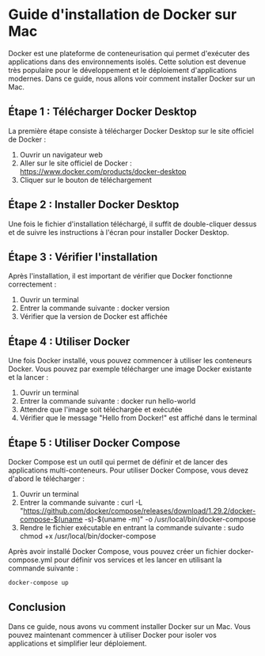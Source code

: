 # Guide d'installation de Docker sur Mac

Docker est une plateforme de conteneurisation qui permet d'exécuter des applications dans des environnements isolés. Cette solution est devenue très populaire pour le développement et le déploiement d'applications modernes. Dans ce guide, nous allons voir comment installer Docker sur un Mac.

## Étape 1 : Télécharger Docker Desktop

La première étape consiste à télécharger Docker Desktop sur le site officiel de Docker :

1. Ouvrir un navigateur web
2. Aller sur le site officiel de Docker : https://www.docker.com/products/docker-desktop
3. Cliquer sur le bouton de téléchargement

## Étape 2 : Installer Docker Desktop

Une fois le fichier d'installation téléchargé, il suffit de double-cliquer dessus et de suivre les instructions à l'écran pour installer Docker Desktop.

## Étape 3 : Vérifier l'installation

Après l'installation, il est important de vérifier que Docker fonctionne correctement :

1. Ouvrir un terminal
2. Entrer la commande suivante : docker version
3. Vérifier que la version de Docker est affichée

## Étape 4 : Utiliser Docker

Une fois Docker installé, vous pouvez commencer à utiliser les conteneurs Docker. Vous pouvez par exemple télécharger une image Docker existante et la lancer :

1. Ouvrir un terminal
2. Entrer la commande suivante : docker run hello-world
3. Attendre que l'image soit téléchargée et exécutée
4. Vérifier que le message "Hello from Docker!" est affiché dans le terminal

## Étape 5 : Utiliser Docker Compose

Docker Compose est un outil qui permet de définir et de lancer des applications multi-conteneurs. Pour utiliser Docker Compose, vous devez d'abord le télécharger :

1. Ouvrir un terminal
2. Entrer la commande suivante : curl -L "https://github.com/docker/compose/releases/download/1.29.2/docker-compose-$(uname -s)-$(uname -m)" -o /usr/local/bin/docker-compose
3. Rendre le fichier exécutable en entrant la commande suivante : sudo chmod +x /usr/local/bin/docker-compose

Après avoir installé Docker Compose, vous pouvez créer un fichier docker-compose.yml pour définir vos services et les lancer en utilisant la commande suivante :

```bash
docker-compose up
```

## Conclusion

Dans ce guide, nous avons vu comment installer Docker sur un Mac. Vous pouvez maintenant commencer à utiliser Docker pour isoler vos applications et simplifier leur déploiement.